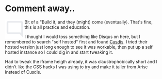 <!-- BEGIN ARISE ------------------------------
Title:: "We Have Comments"

Author:: "Ben Robeson"
Description:: "Blog improvements - Adding self hosted comments."
Language:: "en"
Thumbnail:: "comments.svg"
Published Date:: "2025-01-17"
Modified Date:: "2025-01-17"

content_header:: "true"
rss_hide:: "false"
comments:: "true"
---- END ARISE \\ DO NOT MODIFY THIS LINE ---->

# Comment away.. 
<img src="comments.svg" width="64" height="64" style="float:left;margin:50">
Bit of a "Build it, and they (might) come (eventually). That's fine, this is all practice and education.
<p/>

I thought I would toss something like Disqus on here, but I remembered to search "self hosted" first and found [Cusdis](https://github.com/djyde/cusdis). I tried their hosted version just long enough to see it was workable, then put up a self hosted instance so I could dig in and start tweaking it. 

Had to tweak the iframe heigth already, it was claustrophobically short and I didn't like the CSS hacks I was using to try and make it taller from Arise instead of Cusdis. 

